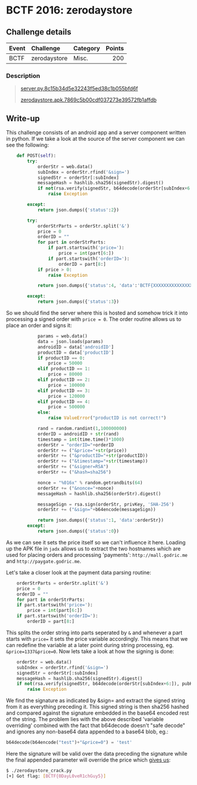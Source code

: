 # BCTF 2016: zerodaystore

## Challenge details
| Event | Challenge | Category | Points |
|:------|:----------|:---------|-------:|
| BCTF | zerodaystore | Misc. | 200 |

### Description
> [server.py.8c15b34d5e32243f5ed38c1b055bfd6f](challenge)
>
> [zerodaystore.apk.7869c5b00cdf037273e39572fb1affdb](challenge)

## Write-up

This challenge consists of an android app and a server component written in python. If we take a look at the source of the server component we can see the following:

```python
    def POST(self):
        try:
            orderStr = web.data()
            subIndex = orderStr.rfind('&sign=')
            signedStr = orderStr[:subIndex]
            messageHash = hashlib.sha256(signedStr).digest()
            if not(rsa.verify(signedStr, b64decode(orderStr[subIndex+6:]), pubKey)):
                raise Exception

        except:
            return json.dumps({'status':2})

        try:
            orderStrParts = orderStr.split('&')
            price = 0
            orderID = ""
            for part in orderStrParts:
                if part.startswith('price='):
                    price = int(part[6:])
                if part.startswith('orderID='):
                    orderID = part[8:]
            if price > 0:
                raise Exception

            return json.dumps({'status':4, 'data':'BCTF{XXXXXXXXXXXXXXXX}'})

        except:
            return json.dumps({'status':3})
```

So we should find the server where this is hosted and somehow trick it into processing a signed order with `price = 0`. The order routine allows us to place an order and signs it:

```python
            params = web.data()
            data = json.loads(params)
            androidID = data['androidID']
            productID = data['productID']
            if productID == 0:
                price = 50000
            elif productID == 1:
                price = 80000
            elif productID == 2:
                price = 100000
            elif productID == 3:
                price = 120000
            elif productID == 4:
                price = 500000
            else:
                raise ValueError("productID is not correct!")

            rand = random.randint(1,100000000)
            orderID = androidID + str(rand)
            timestamp = int(time.time()*1000)
            orderStr = "orderID="+orderID
            orderStr += ("&price="+str(price))
            orderStr += ("&productID="+str(productID))
            orderStr += ("&timestamp="+str(timestamp))
            orderStr += ("&signer=RSA")
            orderStr += ("&hash=sha256")

            nonce = "%016x" % random.getrandbits(64)
            orderStr += ("&nonce="+nonce)
            messageHash = hashlib.sha256(orderStr).digest()

            messageSign = rsa.sign(orderStr, privKey, 'SHA-256')
            orderStr += ("&sign="+b64encode(messageSign))

            return json.dumps({'status':1, 'data':orderStr})
        except:
            return json.dumps({'status':0})
```

As we can see it sets the price itself so we can't influence it here. Loading up the APK file in `jadx` allows us to extract the two hostnames which are used for placing orders and processing 'payments': `http://mall.godric.me` and `http://paygate.godric.me`.

Let's take a closer look at the payment data parsing routine:

```python
    orderStrParts = orderStr.split('&')
    price = 0
    orderID = ""
    for part in orderStrParts:
    if part.startswith('price='):
        price = int(part[6:])
    if part.startswith('orderID='):
        orderID = part[8:]
```

This splits the order string into parts seperated by `&` and whenever a part starts with `price=` it sets the price variable accordingly. This means that we can redefine the variable at a later point during string processing, eg. `&price=1337&price=0`. Now lets take a look at how the signing is done:

```python
    orderStr = web.data()
    subIndex = orderStr.rfind('&sign=')
    signedStr = orderStr[:subIndex]
    messageHash = hashlib.sha256(signedStr).digest()
    if not(rsa.verify(signedStr, b64decode(orderStr[subIndex+6:]), pubKey)):
        raise Exception
```

We find the signature as indicated by &sign= and extract the signed string from it as everything preceding it. This signed string is then sha256 hashed and compared against the signature embedded in the base64 encoded rest of the string. The problem lies with the above described 'variable overriding' combined with the fact that b64decode doesn't "safe decode" and ignores any non-base64 data appended to a base64 blob, eg.:

```python
b64decode(b64encode("test")+"&price=0") = 'test'
```

Here the signature will be valid over the data preceding the signature while the final appended parameter will override the price which [gives us](solution/zerodaystore_crack.py):

```bash
$ ./zerodaystore_crack.py
[+] Got flag: [BCTF{0DayL0veR1chGuy5}]
```